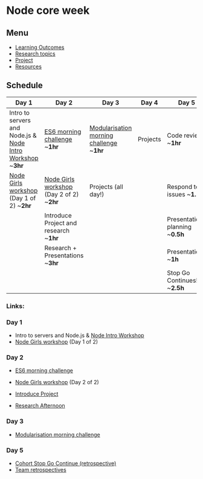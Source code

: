 # Node core week

## Menu

- [Learning Outcomes](./learning-outcomes.md)
- [Research topics](./research-afternoon.md)
- [Project](./project.md)
- [Resources](./resources.md)

## Schedule

| Day 1                                                                                                                   | Day 2                                                                                   | Day 3                                                                     | Day 4    | Day 5                           |
| ----------------------------------------------------------------------------------------------------------------------- | --------------------------------------------------------------------------------------- | ------------------------------------------------------------------------- | -------- | ------------------------------- |
| Intro to servers and Node.js & [Node Intro Workshop](https://github.com/foundersandcoders/Node-Intro-Workshop) ~**3hr** | [ES6 morning challenge](./morning-challenge-day-2.md) ~**1hr**                          | [Modularisation morning challenge](./morning-challenge-day-3.md) ~**1hr** | Projects | Code review ~**1hr**            |
| [Node Girls workshop](https://github.com/node-girls/workshop-cms) (Day 1 of 2) ~**2hr**                                 | [Node Girls workshop](https://github.com/node-girls/workshop-cms) (Day 2 of 2) ~**2hr** | Projects (all day!)                                                       |          | Respond to issues ~**1.5h**     |
|                                                                                                                         | Introduce Project and research ~**1hr**                                                 |                                                                           |          | Presentation planning ~**0.5h** |
|                                                                                                                         | Research + Presentations ~**3hr**                                                       |                                                                           |          | Presentations ~**1h**           |
|                                                                                                                         |                                                                                         |                                                                           |          | Stop Go Continues! ~**2.5h**    |

### Links:

### Day 1

- Intro to servers and Node.js & [Node Intro Workshop](https://github.com/foundersandcoders/Node-Intro-Workshop)
- [Node Girls workshop](https://github.com/node-girls/workshop-cms) (Day 1 of 2)

### Day 2

- [ES6 morning challenge](./morning-challenge-day-2.md)

- [Node Girls workshop](https://github.com/node-girls/workshop-cms) (Day 2 of 2)

- [Introduce Project](./project.md)

- [Research Afternoon](./research-afternoon.md)

### Day 3

- [Modularisation morning challenge](./morning-challenge-day-3.md)

### Day 5

- [Cohort Stop Go Continue (retrospective)](./retrospectives.md#cohort-retrospective)
- [Team retrospectives](./retrospectives.md#team-retrospective)
